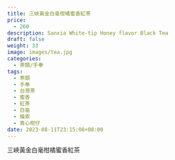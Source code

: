 ```yaml
---
title: 三峽黃金白毫柑橘蜜香紅茶
price:
  - 260
description: Sanxia White-tip Honey flavor Black Tea
draft: false
weight: 33
image: images/tea.jpg
categories:
  - 茶類/手奉
tags:
  - 茶類
  - 手奉
  - 台灣茶
  - 蜜香
  - 紅茶
  - 白毫
  - 條索
  - 青心柑仔
date: 2023-08-11T23:15:08+08:00
---
```


 三峽黃金白毫柑橘蜜香紅茶
